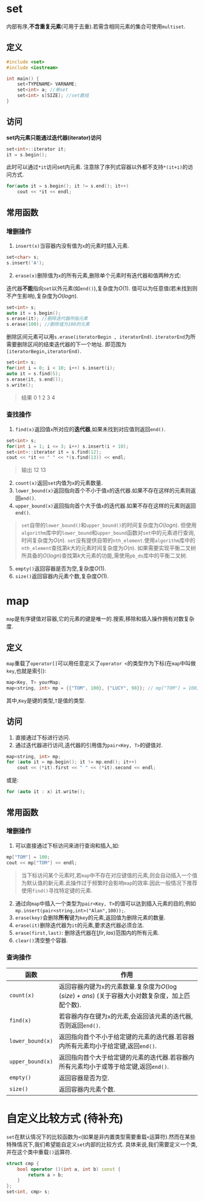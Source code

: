 # set
内部有序,**不含重复元素**(可用于去重).若需含相同元素的集合可使用`multiset`.
## 定义
```cpp
#include <set>
#include <iostream>

int main() {
	set<TYPENAME> VARNAME;
	set<int> a; //单set
	set<int> s[SIZE]; //set数组
}
```
## 访问
**set内元素只能通过迭代器(iterator)访问**
```cpp
set<int>::iterator it;
it = s.begin();
```
此时可以通过`*it`访问set内元素.
注意除了序列式容器以外都不支持`*(it+i)`的访问方式.
```cpp
for(auto it = s.begin(); it != s.end(); it++)
	cout << *it << endl;
```
## 常用函数
### 增删操作
1. `insert(x)`当容器内没有值为`x`的元素时插入元素.
```cpp
set<char> s;
s.insert('A');
```
2. `erase(x)`删除值为`x`的所有元素,删除单个元素时有迭代器和值两种方式:

迭代器**不能**指向`set`以外元素(如`end()`),复杂度为$O(1)$.
值可以为任意值(若未找到则不产生影响),复杂度为$O(logn)$.
```cpp
set<int> s; 
auto it = s.begin();
s.erase(it); //删除迭代器所指元素
s.erase(100); //删除值为100的元素
```
删除区间元素可以用`s.erase(iteratorBegin , iteratorEnd)`.
`iteratorEnd`为所需要删除区间的结束迭代器的下一个地址.
即范围为`[iteratorBegin,iteratorEnd)`.
```cpp
set<int> s;
for(int i = 0; i < 10; i++) s.insert(i);
auto it = s.find(5);
s.erase(it, s.end());
s.write();
```
>结果
>0 1 2 3 4
### 查找操作
1. `find(x)`返回值`x`所对应的**迭代器**,如果未找到对应值则返回`end()`.
```cpp
set<int> s;
for(int i = 1; i <= 3; i++) s.insert(i + 10);
set<int>::iterator it = s.find(12);
cout << *it << " " << *(s.find(13)) << endl;
```
>输出
>12 13

2. `count(x)`返回`set`内值为`x`的元素数量.
3. `lower_bound(x)`返回指向首个不小于值`x`的迭代器.如果不存在这样的元素则返回`end()`.
4. `upper_bound(x)`返回指向首个大于值`x`的迭代器.如果不存在这样的元素则返回`end()`.
>`set`自带的`lower_bound()`和`upper_bound()`的时间复杂度为$O(logn)$.
>但使用`algorithm`库中的`lower_bound`和`upper_bound`函数对`set`中的元素进行查询,时间复杂度为$O(n)$.
>`set`没有提供自带的`nth_element`.使用`algorithm`库中的`nth_element`查找第$k$大的元素时间复杂度为$O(n)$.
>如果需要实现平衡二叉树所具备的$O(logn)$查找第$k$大元素的功能,需使用`pb_ds`库中的平衡二叉树.

5. `empty()`返回容器是否为空,复杂度$O(1)$.
6. `size()`返回容器内元素个数,复杂度$O(1)$.

# map
`map`是有序键值对容器,它的元素的键是唯一的.搜索,移除和插入操作拥有对数复杂度.
## 定义
`map`重载了`operator[]`可以用任意定义了`operator <`的类型作为下标(在`map`中叫做`key`,也就是索引):
```cpp
map<Key, T> yourMap;
map<string, int> mp = {{"TOM", 100}, {"LUCY", 98}}; // mp["TOM"] = 100;
```
其中,`Key`是键的类型,`T`是值的类型.
## 访问
1. 直接通过下标进行访问.
2. 通过迭代器进行访问,迭代器的引用值为`pair<Key, T>`的键值对.
```cpp
map<string, int> mp;
for (auto it = mp.begin(); it != mp.end(); it++)
	cout << (*it).first << " " << (*it).second << endl;
```
或是:
```cpp
for (auto it : x) it.write(); 
```

## 常用函数
### 增删操作
1. 可以直接通过下标访问来进行查询和插入,如: 
```cpp
mp["TOM"] = 100;
cout << mp["TOM"] << endl;
```
>当下标访问某个元素时,若`map`中不存在对应键值的元素,则会自动插入一个值为默认值的新元素.此操作过于频繁时会影响`map`的效率.因此一般情况下推荐使用`find()`寻找特定键的元素.

2. 通过向`map`中插入一个类型为`pair<Key, T>`的值可以达到插入元素的目的,例如`mp.insert(pair<string,int>("Alan",100));`.
3. `erase(key)`会删除**所有**键为`key`的元素,返回值为删除元素的数量.
4. `erase(it)`删除迭代器为`it`的元素,要求迭代器必须合法.
5. `erase(first,last)`: 删除迭代器在$[fir,las)$范围内的所有元素.
6. `clear()`清空整个容器.

### 查询操作
| 函数 | 作用 |
| --- | --- |
| `count(x)` | 返回容器内键为`x`的元素数量.复杂度为$O(\log(size)+ans)$ (关于容器大小对数复杂度，加上匹配个数).|
| `find(x)` | 若容器内存在键为`x`的元素,会返回该元素的迭代器,否则返回`end()`. |
| `lower_bound(x)` | 返回指向首个不小于给定键的元素的迭代器.若容器内所有元素均小于给定键,返回`end()`. |
| `upper_bound(x)` | 返回指向首个大于给定键的元素的迭代器.若容器内所有元素均小于或等于给定键,返回`end()`.
| `empty()` | 返回容器是否为空. |
| `size()` | 返回容器内元素个数. |

# 自定义比较方式 (待补充)
`set`在默认情况下的比较函数为`<`(如果是非内置类型需要重载`<`运算符).然而在某些特殊情况下,我们希望能自定义`set`内部的比较方式.
具体来说,我们需要定义一个类,并在这个类中重载`()`运算符.
```cpp
struct cmp {
	bool operator ()(int a, int b) const {
		return a > b;
	}
};
set<int, cmp> s;
```
